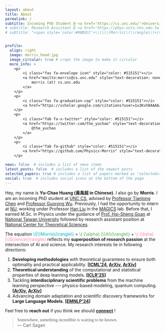 ```yaml
---
layout: about
title: About
permalink: /
subtitle: Incoming PhD Student @ <a href='https://cs.unc.edu/'>University of North Carolina, Chapel Hill</a>
# subtitle: Research Assistant @ <a href='https://phys.ncts.ntu.edu.tw'>National Center for Theoretical Sciences</a>
# subtitle: "<span style='color:#00B3CC'>\\(|\\)Morris\\(\\rangle\\)</span> = <span style='color:#4CAF50'>\\( {\\alpha} |\\)AI\\(\\rangle\\)</span> + <span style='color:#FF80AB'>\\( {\\beta} |\\)Science\\(\\rangle\\)</span>"


profile:
  align: right
  image: morris_head.jpg
  image_circular: true # crops the image to make it circular
  more_info: >
    <p>
        <i class="fas fa-envelope icon" style="color: #515151"></i>
        <a href="mailto:morris@cs.unc.edu" style="text-decoration: none;">
            morris (at) cs.unc.edu
        </a> 
    </p>
    <p> 
        <i class="fas fa-graduation-cap" style="color: #515151"></i>
        <a href="https://scholar.google.com/citations?user=1u3Kvh8AAAAJ" style="text-decoration: none;">Google Scholar</a>
    </p>
    <p> 
        <i class="fab fa-x-twitter" style="color: #515151"></i>
        <a href="https://twitter.com/the_yuchao" style="text-decoration: none;">
            @the_yuchao
        </a>
    </p>
    <p>
        <i class="fab fa-github" style="color: #515151"></i>
        <a href="https://github.com/Physics-Morris" style="text-decoration: none;">Physics-Morris</a>
    </p>

news: false  # includes a list of news items
latest_posts: false  # includes a list of the newest posts
selected_papers: true # includes a list of papers marked as "selected={true}"
social: true  # includes social icons at the bottom of the page
---
```

Hey, my name is **Yu-Chao Huang (<span style="font-family: 'LXGW WenKai TC', serif">黃禹超</span> in Chinese)**. I also go by **Morris**. I am an incoming PhD student at <a href='https://cs.unc.edu/'>UNC CS</a>, advised by <a href='https://tianlong-chen.github.io/'>Professor Tianlong Chen</a> and <a href='https://www.acmlab.org/'>Professor Guorong Wu</a>. 
Previously, I had the opportunity to intern at <a href='https://www.mccormick.northwestern.edu/computer-science/'>NU</a>, working under Professor <a href='https://www.mccormick.northwestern.edu/research-faculty/directory/profiles/liu-han.html'>Han Liu</a> in the <a href='https://magics.cs.northwestern.edu/'>MAGICS</a> lab.
Before that, I earned M.Sc. in Physics under the guidance of <a href='https://www.phys.ntu.edu.tw/enphysics/goan.html'>Prof. Hsi-Sheng Goan</a> at <a href='https://www.ntu.edu.tw/english/'>National Taiwan University</a> followed by research assistant position at <a href='https://phys.ncts.ntu.edu.tw'>National Center for Theoretical Sciences</a>.

The equation <span style="color:#00B3CC">\\(|\\)Morris\\(\\rangle\\)</span> = <span style="color:#4CAF50">\\( {\\alpha} |\\)AI\\(\\rangle\\)</span> + <span style="color:#FF80AB">\\( {\\beta} |\\)Science\\(\\rangle\\)</span> reflects my **superposition of research passion** at the intersection of AI and science. 
My research interests lie in following directions: 
1. **Developing methodologies** with theoretical guarantees to ensure both optimality and practical applicability. **[[ICML'24](https://arxiv.org/abs/2404.03830), [ArXiv](https://arxiv.org/abs/2407.14761), [ArXiv](https://arxiv.org/abs/2411.06828)]**
2. **Theoretical understanding** of the computational and statistical properties of deep learning models. **[[ICLR'25](https://arxiv.org/abs/2411.17522)]**
3. Tackling **interdisciplinary scientific problems** from the machine learning perspective --- physics-based modeling, quantum computing. **[[ArXiv](https://arxiv.org/abs/2407.14761), [ArXiv](https://arxiv.org/abs/2411.06828)]**
4. Advancing domain adaptation and scientific discovery frameworks for **Large Language Models**. **[[EMNLP'24](https://aclanthology.org/2024.findings-emnlp.969/)]**

Feel free to **reach out** if you think we should **[connect](mailto:morris@cs.unc.edu)** !

> <i class="fas fa-quote-left"></i>
> <span style="font-family: 'Gloria Hallelujah', cursive;">Somewhere, something incredible is waiting to be known.</span>
> <i class="fas fa-quote-right"></i><br />
> —&nbsp;Carl&nbsp;Sagan